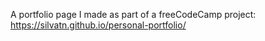 A portfolio page I made as part of a freeCodeCamp project: https://silvatn.github.io/personal-portfolio/